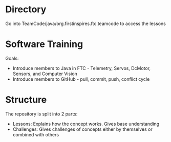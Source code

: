 # Directory
Go into TeamCode/java/org.firstinspires.ftc.teamcode to access the lessons

# Software Training
Goals:
* Introduce members to Java in FTC - Telemetry, Servos, DcMotor, Sensors, and Computer Vision
* Introduce members to GitHub - pull, commit, push, conflict cycle

# Structure
The repository is split into 2 parts:
* Lessons: Explains how the concept works. Gives base understanding
* Challenges: Gives challenges of concepts either by themselves or combined with others
